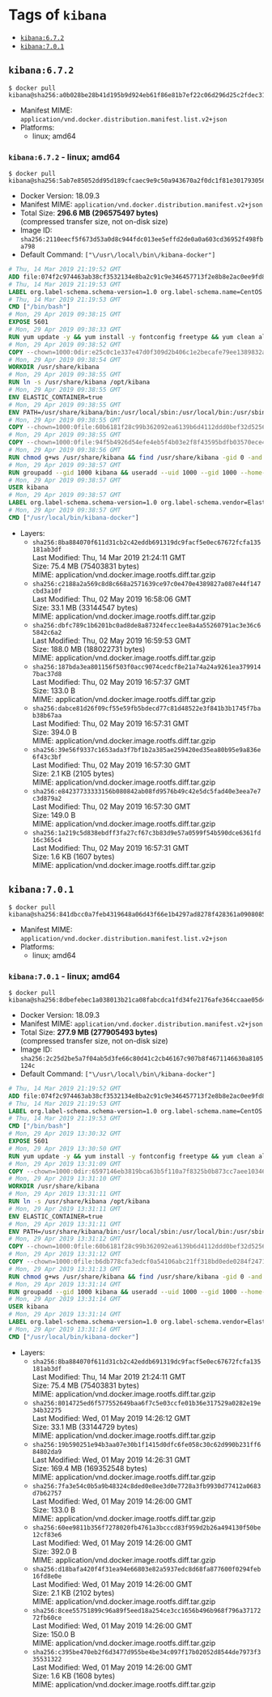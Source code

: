 <!-- THIS FILE IS GENERATED VIA './update-remote.sh' -->

# Tags of `kibana`

-	[`kibana:6.7.2`](#kibana672)
-	[`kibana:7.0.1`](#kibana701)

## `kibana:6.7.2`

```console
$ docker pull kibana@sha256:a0b028be28b41d195b9d924eb61f86e81b7ef22c06d296d25c2fdec31c0dad59
```

-	Manifest MIME: `application/vnd.docker.distribution.manifest.list.v2+json`
-	Platforms:
	-	linux; amd64

### `kibana:6.7.2` - linux; amd64

```console
$ docker pull kibana@sha256:5ab7e85052dd95d189cfcaec9e9c50a943670a2f0dc1f81e3017930562135c8c
```

-	Docker Version: 18.09.3
-	Manifest MIME: `application/vnd.docker.distribution.manifest.v2+json`
-	Total Size: **296.6 MB (296575497 bytes)**  
	(compressed transfer size, not on-disk size)
-	Image ID: `sha256:2110eecf5f673d53a0d8c944fdc013ee5effd2de0a0a603cd36952f498fba798`
-	Default Command: `["\/usr\/local\/bin\/kibana-docker"]`

```dockerfile
# Thu, 14 Mar 2019 21:19:52 GMT
ADD file:074f2c974463ab38cf3532134e8ba2c91c9e346457713f2e8b8e2ac0ee9fd83d in / 
# Thu, 14 Mar 2019 21:19:53 GMT
LABEL org.label-schema.schema-version=1.0 org.label-schema.name=CentOS Base Image org.label-schema.vendor=CentOS org.label-schema.license=GPLv2 org.label-schema.build-date=20190305
# Thu, 14 Mar 2019 21:19:53 GMT
CMD ["/bin/bash"]
# Mon, 29 Apr 2019 09:38:15 GMT
EXPOSE 5601
# Mon, 29 Apr 2019 09:38:33 GMT
RUN yum update -y && yum install -y fontconfig freetype && yum clean all
# Mon, 29 Apr 2019 09:38:52 GMT
COPY --chown=1000:0dir:e25c0c1e337e47d0f309d2b406c1e2becafe79ee1389832abc3a987a57bf8739 in /usr/share/kibana 
# Mon, 29 Apr 2019 09:38:54 GMT
WORKDIR /usr/share/kibana
# Mon, 29 Apr 2019 09:38:55 GMT
RUN ln -s /usr/share/kibana /opt/kibana
# Mon, 29 Apr 2019 09:38:55 GMT
ENV ELASTIC_CONTAINER=true
# Mon, 29 Apr 2019 09:38:55 GMT
ENV PATH=/usr/share/kibana/bin:/usr/local/sbin:/usr/local/bin:/usr/sbin:/usr/bin:/sbin:/bin
# Mon, 29 Apr 2019 09:38:55 GMT
COPY --chown=1000:0file:60b6181f28c99b362092ea6139b6d4112ddd0bef32d52563c33b26bdc2b51318 in /usr/share/kibana/config/kibana.yml 
# Mon, 29 Apr 2019 09:38:55 GMT
COPY --chown=1000:0file:94f5b4926d54efe4eb5f4b03e2f8f43595bdfb03570ece4d02a479728abb58fe in /usr/local/bin/ 
# Mon, 29 Apr 2019 09:38:56 GMT
RUN chmod g+ws /usr/share/kibana && find /usr/share/kibana -gid 0 -and -not -perm /g+w -exec chmod g+w {} \;
# Mon, 29 Apr 2019 09:38:57 GMT
RUN groupadd --gid 1000 kibana && useradd --uid 1000 --gid 1000 --home-dir /usr/share/kibana --no-create-home kibana
# Mon, 29 Apr 2019 09:38:57 GMT
USER kibana
# Mon, 29 Apr 2019 09:38:57 GMT
LABEL org.label-schema.schema-version=1.0 org.label-schema.vendor=Elastic org.label-schema.name=kibana org.label-schema.version=6.7.2 org.label-schema.url=https://www.elastic.co/products/kibana org.label-schema.vcs-url=https://github.com/elastic/kibana license=Elastic License
# Mon, 29 Apr 2019 09:38:57 GMT
CMD ["/usr/local/bin/kibana-docker"]
```

-	Layers:
	-	`sha256:8ba884070f611d31cb2c42eddb691319dc9facf5e0ec67672fcfa135181ab3df`  
		Last Modified: Thu, 14 Mar 2019 21:24:11 GMT  
		Size: 75.4 MB (75403831 bytes)  
		MIME: application/vnd.docker.image.rootfs.diff.tar.gzip
	-	`sha256:c2188a2a569c8d8c668a2571639ce97c0e470e4389827a087e44f147cbd3a10f`  
		Last Modified: Thu, 02 May 2019 16:58:06 GMT  
		Size: 33.1 MB (33144547 bytes)  
		MIME: application/vnd.docker.image.rootfs.diff.tar.gzip
	-	`sha256:dbfc789c1b6201bc0ad8de8a87324fecc1ee8a4a55260791ac3e36c65842c6a2`  
		Last Modified: Thu, 02 May 2019 16:59:53 GMT  
		Size: 188.0 MB (188022731 bytes)  
		MIME: application/vnd.docker.image.rootfs.diff.tar.gzip
	-	`sha256:187bda3ea801156f503f0acc9074cedcf8e21a74a24a9261ea3799147bac37d8`  
		Last Modified: Thu, 02 May 2019 16:57:37 GMT  
		Size: 133.0 B  
		MIME: application/vnd.docker.image.rootfs.diff.tar.gzip
	-	`sha256:dabce81d26f09cf55e59fb5bdecd77c81d48522e3f841b3b1745f7bab38b67aa`  
		Last Modified: Thu, 02 May 2019 16:57:31 GMT  
		Size: 394.0 B  
		MIME: application/vnd.docker.image.rootfs.diff.tar.gzip
	-	`sha256:39e56f9337c1653ada3f7bf1b2a385ae259420ed35ea80b95e9a836e6f43c3bf`  
		Last Modified: Thu, 02 May 2019 16:57:30 GMT  
		Size: 2.1 KB (2105 bytes)  
		MIME: application/vnd.docker.image.rootfs.diff.tar.gzip
	-	`sha256:e84237733333156b080842ab08fd9576b49c42e5dc5fad40e3eea7e7c3d879a2`  
		Last Modified: Thu, 02 May 2019 16:57:30 GMT  
		Size: 149.0 B  
		MIME: application/vnd.docker.image.rootfs.diff.tar.gzip
	-	`sha256:1a219c5d838ebdff3fa27cf67c3b83d9e57a0599f54b590dce6361fd16c365c4`  
		Last Modified: Thu, 02 May 2019 16:57:31 GMT  
		Size: 1.6 KB (1607 bytes)  
		MIME: application/vnd.docker.image.rootfs.diff.tar.gzip

## `kibana:7.0.1`

```console
$ docker pull kibana@sha256:841dbcc0a7feb4319648a06d43f66e1b4297ad8278f428361a090808591115e5
```

-	Manifest MIME: `application/vnd.docker.distribution.manifest.list.v2+json`
-	Platforms:
	-	linux; amd64

### `kibana:7.0.1` - linux; amd64

```console
$ docker pull kibana@sha256:8dbefebec1a038013b21ca08fabcdca1fd34fe2176afe364ccaae05d49b6b845
```

-	Docker Version: 18.09.3
-	Manifest MIME: `application/vnd.docker.distribution.manifest.v2+json`
-	Total Size: **277.9 MB (277905493 bytes)**  
	(compressed transfer size, not on-disk size)
-	Image ID: `sha256:2c25d2be5a7f04ab5d3fe66c80d41c2cb46167c907b8f4671146630a8105124c`
-	Default Command: `["\/usr\/local\/bin\/kibana-docker"]`

```dockerfile
# Thu, 14 Mar 2019 21:19:52 GMT
ADD file:074f2c974463ab38cf3532134e8ba2c91c9e346457713f2e8b8e2ac0ee9fd83d in / 
# Thu, 14 Mar 2019 21:19:53 GMT
LABEL org.label-schema.schema-version=1.0 org.label-schema.name=CentOS Base Image org.label-schema.vendor=CentOS org.label-schema.license=GPLv2 org.label-schema.build-date=20190305
# Thu, 14 Mar 2019 21:19:53 GMT
CMD ["/bin/bash"]
# Mon, 29 Apr 2019 13:30:32 GMT
EXPOSE 5601
# Mon, 29 Apr 2019 13:30:50 GMT
RUN yum update -y && yum install -y fontconfig freetype && yum clean all
# Mon, 29 Apr 2019 13:31:09 GMT
COPY --chown=1000:0dir:6597146eb3819bca63b5f110a7f8325b0b873cc7aee10346034cd0d991813d41 in /usr/share/kibana 
# Mon, 29 Apr 2019 13:31:10 GMT
WORKDIR /usr/share/kibana
# Mon, 29 Apr 2019 13:31:11 GMT
RUN ln -s /usr/share/kibana /opt/kibana
# Mon, 29 Apr 2019 13:31:11 GMT
ENV ELASTIC_CONTAINER=true
# Mon, 29 Apr 2019 13:31:11 GMT
ENV PATH=/usr/share/kibana/bin:/usr/local/sbin:/usr/local/bin:/usr/sbin:/usr/bin:/sbin:/bin
# Mon, 29 Apr 2019 13:31:12 GMT
COPY --chown=1000:0file:60b6181f28c99b362092ea6139b6d4112ddd0bef32d52563c33b26bdc2b51318 in /usr/share/kibana/config/kibana.yml 
# Mon, 29 Apr 2019 13:31:12 GMT
COPY --chown=1000:0file:b6db778cfa3edcf0a54106abc21ff318bd0ede0284f2471172623218dc89d6ae in /usr/local/bin/ 
# Mon, 29 Apr 2019 13:31:13 GMT
RUN chmod g+ws /usr/share/kibana && find /usr/share/kibana -gid 0 -and -not -perm /g+w -exec chmod g+w {} \;
# Mon, 29 Apr 2019 13:31:14 GMT
RUN groupadd --gid 1000 kibana && useradd --uid 1000 --gid 1000 --home-dir /usr/share/kibana --no-create-home kibana
# Mon, 29 Apr 2019 13:31:14 GMT
USER kibana
# Mon, 29 Apr 2019 13:31:14 GMT
LABEL org.label-schema.schema-version=1.0 org.label-schema.vendor=Elastic org.label-schema.name=kibana org.label-schema.version=7.0.1 org.label-schema.url=https://www.elastic.co/products/kibana org.label-schema.vcs-url=https://github.com/elastic/kibana license=Elastic License
# Mon, 29 Apr 2019 13:31:14 GMT
CMD ["/usr/local/bin/kibana-docker"]
```

-	Layers:
	-	`sha256:8ba884070f611d31cb2c42eddb691319dc9facf5e0ec67672fcfa135181ab3df`  
		Last Modified: Thu, 14 Mar 2019 21:24:11 GMT  
		Size: 75.4 MB (75403831 bytes)  
		MIME: application/vnd.docker.image.rootfs.diff.tar.gzip
	-	`sha256:8014725ed6f577552649baa6f7c5e03ccfe01b36e317529a0282e19e34b32275`  
		Last Modified: Wed, 01 May 2019 14:26:12 GMT  
		Size: 33.1 MB (33144729 bytes)  
		MIME: application/vnd.docker.image.rootfs.diff.tar.gzip
	-	`sha256:19b590251e94b3aa07e30b1f1415d0dfc6fe058c30c62d990b231ff684802da9`  
		Last Modified: Wed, 01 May 2019 14:26:31 GMT  
		Size: 169.4 MB (169352548 bytes)  
		MIME: application/vnd.docker.image.rootfs.diff.tar.gzip
	-	`sha256:7fa3e54c0b5a9b48324c8ded0e8ee3d0e7728a3fb9930d77412a0683d7b62757`  
		Last Modified: Wed, 01 May 2019 14:26:00 GMT  
		Size: 133.0 B  
		MIME: application/vnd.docker.image.rootfs.diff.tar.gzip
	-	`sha256:60ee9811b356f7278020fb4761a3bcccd83f959d2b26a494130f50be12cf83e6`  
		Last Modified: Wed, 01 May 2019 14:26:00 GMT  
		Size: 392.0 B  
		MIME: application/vnd.docker.image.rootfs.diff.tar.gzip
	-	`sha256:d18bafa420f4f31ea94e66803e82a5937edc8d68fa877600f0294feb16fd8e0e`  
		Last Modified: Wed, 01 May 2019 14:26:00 GMT  
		Size: 2.1 KB (2102 bytes)  
		MIME: application/vnd.docker.image.rootfs.diff.tar.gzip
	-	`sha256:8cee55751899c96a89f5eed18a254ce3cc1656b496b968f796a3717272fb60ce`  
		Last Modified: Wed, 01 May 2019 14:26:00 GMT  
		Size: 150.0 B  
		MIME: application/vnd.docker.image.rootfs.diff.tar.gzip
	-	`sha256:c395be470eb2f6d3477d955be4be34c097f17b02052d8544de7973f335531322`  
		Last Modified: Wed, 01 May 2019 14:26:00 GMT  
		Size: 1.6 KB (1608 bytes)  
		MIME: application/vnd.docker.image.rootfs.diff.tar.gzip
